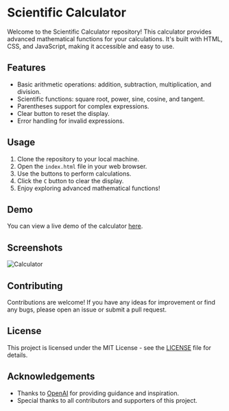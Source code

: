# Scientific Calculator

Welcome to the Scientific Calculator repository! This calculator provides advanced mathematical functions for your calculations. It's built with HTML, CSS, and JavaScript, making it accessible and easy to use.

## Features

- Basic arithmetic operations: addition, subtraction, multiplication, and division.
- Scientific functions: square root, power, sine, cosine, and tangent.
- Parentheses support for complex expressions.
- Clear button to reset the display.
- Error handling for invalid expressions.

## Usage

1. Clone the repository to your local machine.
2. Open the `index.html` file in your web browser.
3. Use the buttons to perform calculations.
4. Click the `C` button to clear the display.
5. Enjoy exploring advanced mathematical functions!

## Demo

You can view a live demo of the calculator [here](https://pranavt3626.github.io/Calculator/).

## Screenshots

![Calculator](Screenshot(52).png)

## Contributing

Contributions are welcome! If you have any ideas for improvement or find any bugs, please open an issue or submit a pull request.

## License

This project is licensed under the MIT License - see the [LICENSE](LICENSE) file for details.

## Acknowledgements

- Thanks to [OpenAI](https://openai.com) for providing guidance and inspiration.
- Special thanks to all contributors and supporters of this project.

